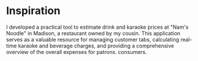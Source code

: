 # Inspiration
I developed a practical tool to estimate drink and karaoke prices at "Nam's Noodle" in Madison, a restaurant owned by my cousin. This application serves as a valuable resource for managing customer tabs, calculating real-time karaoke and beverage charges, and providing a comprehensive overview of the overall expenses for patrons. consumers.

